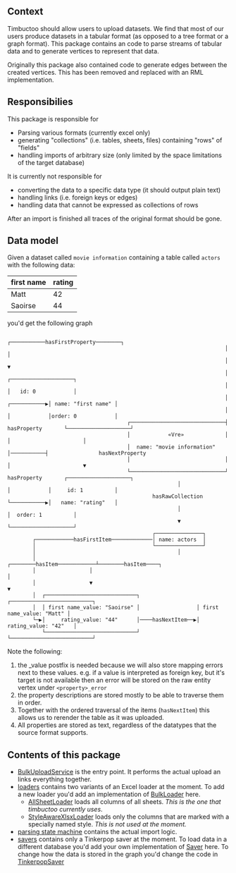## Context
Timbuctoo should allow users to upload datasets. 
We find that most of our users produce datasets in a tabular format (as opposed to a tree format or a graph format).
This package contains an code to parse streams of tabular data and to generate vertices to represent that data.

Originally this package also contained code to generate edges between the created vertices. 
This has been removed and replaced with an RML implementation.

## Responsibilies
This package is responsible for
 * Parsing various formats (currently excel only)
 * generating "collections" (i.e. tables, sheets, files) containing "rows" of "fields"
 * handling imports of arbitrary size (only limited by the space limitations of the target database)

It is currently not responsible for
 * converting the data to a specific data type (it should output plain text)
 * handling links (i.e. foreign keys or edges)
 * handling data that cannot be expressed as collections of rows

After an import is finished all traces of the original format should be gone.

## Data model
Given a dataset called `movie information` containing a table called `actors` with the following data:

first name | rating
------------ | -------------
Matt | 42
Saoirse | 44

you'd get the following graph

```
                                                                     ┌───────────hasFirstProperty────────┐          
                                                                     │                                   │          
                                                                     │                                   ▼          
                                                                     │                        ┌────────────────────┐
                                                                     │                        │   id: 0            │
                                                                     │           ┌───────────▶│ name: "first name" │
                                                                     │           │            │order: 0            │
                                      ┌──────────────────────────────┤      hasProperty       └────────────────────┘
                                      │            «Vre»             │           │                       │          
                                      │  name: "movie information"   │───────────┤                hasNextProperty   
                                      │                              │           │                       ▼          
                                      └──────────────────────────────┘      hasProperty       ┌────────────────────┐
                                                      │                          │            │     id: 1          │
                                              hasRawCollection                   └───────────▶│   name: "rating"   │
                                                      │                                       │  order: 1          │
                                                      ▼                                       └────────────────────┘
                                              ┌───────────────┐                                                     
        ┌────────────hasFirstItem─────────────│ name: actors  │                                                     
        │                                     └───────────────┘                                                     
        │                                             │                                                             
        │                 ┌────────hasItem────────────┴────────hasItem────┐                                         
        │                 │                                               │                                         
        │                 ▼                                               ▼                                         
        │  ┌─────────────────────────────┐                  ┌──────────────────────────┐                            
        │  │ first name_value: "Saoirse" │                  │ first name_value: "Matt" │                            
        └─▶│     rating_value: "44"      │────hasNextItem──▶│     rating_value: "42"   │                            
           └─────────────────────────────┘                  └──────────────────────────┘                            
```

Note the following:

 1. the _value postfix is needed because we will also store mapping errors next to these values. e.g. if a value is interpreted as foreign key, but it's target is not available then an error will be stored on the raw entity vertex under `<property>_error`
 2. the property descriptions are stored mostly to be able to traverse them in order.
 3. Together with the ordered traversal of the items (`hasNextItem`) this allows us to rerender the table as it was uploaded.
 4. All properties are stored as text, regardless of the datatypes that the source format supports.

## Contents of this package
 * [BulkUploadService](BulkUploadService.java) is the entry point. It performs the actual upload an links everything together.
 * [loaders](loaders) contains two variants of an Excel loader at the moment. To add a new loader you'd add an implementation of [BulkLoader](loaders/BulkLoader.java) here.
   * [AllSheetLoader](loaders/excel/allsheetloader/AllSheetLoader.java) loads all columns of all sheets. *This is the one that timbuctoo currently uses*.
   * [StyleAwareXlsxLoader](loaders/excel/styleawarexlsxloader/StyleAwareXlsxLoader.java) loads only the columns that are marked with a specially named style. *This is not used at the moment.*
 * [parsing state machine](parsingstatemachine) contains the actual import logic. 
 * [savers](savers) contains only a Tinkerpop saver at the moment.
   To load data in a different database you'd add your own implementation of [Saver](savers/Saver.java) here. 
   To change how the data is stored in the graph you'd change the code in [TinkerpopSaver](savers/TinkerpopSaver.java) 
  
